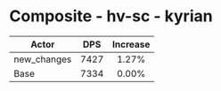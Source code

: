 # Composite - hv-sc - kyrian
| Actor | DPS | Increase |
|---|:---:|:---:|
|new_changes|7427|1.27%|
|Base|7334|0.00%|
